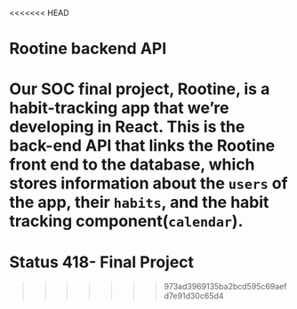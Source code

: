 <<<<<<< HEAD
# Rootine backend API

Our SOC final project, Rootine, is a habit-tracking app that we’re developing in React. This is the back-end API that links the Rootine front end to the database, which stores information about the `users` of the app, their `habits`, and the habit tracking component(`calendar`).
=======
# Status 418- Final Project
>>>>>>> 973ad3969135ba2bcd595c69aefd7e91d30c65d4
